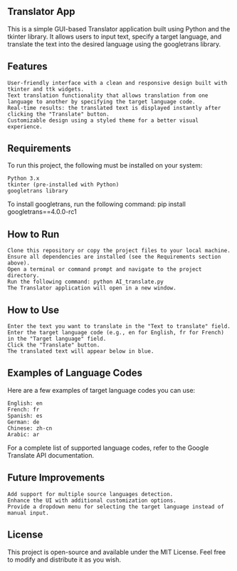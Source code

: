 ## Translator App

This is a simple GUI-based Translator application built using Python and the tkinter library. It allows users to input text, specify a target language, and translate the text into the desired language using the googletrans library.

## Features

    User-friendly interface with a clean and responsive design built with tkinter and ttk widgets.
    Text translation functionality that allows translation from one language to another by specifying the target language code.
    Real-time results: the translated text is displayed instantly after clicking the "Translate" button.
    Customizable design using a styled theme for a better visual experience.

## Requirements

To run this project, the following must be installed on your system:

    Python 3.x
    tkinter (pre-installed with Python)
    googletrans library

To install googletrans, run the following command: pip install googletrans==4.0.0-rc1


## How to Run

    Clone this repository or copy the project files to your local machine.
    Ensure all dependencies are installed (see the Requirements section above).
    Open a terminal or command prompt and navigate to the project directory.
    Run the following command: python AI_translate.py
    The Translator application will open in a new window.


## How to Use

    Enter the text you want to translate in the "Text to translate" field.
    Enter the target language code (e.g., en for English, fr for French) in the "Target language" field.
    Click the "Translate" button.
    The translated text will appear below in blue.


## Examples of Language Codes

Here are a few examples of target language codes you can use:

    English: en
    French: fr
    Spanish: es
    German: de
    Chinese: zh-cn
    Arabic: ar

For a complete list of supported language codes, refer to the Google Translate API documentation.


## Future Improvements

    Add support for multiple source languages detection.
    Enhance the UI with additional customization options.
    Provide a dropdown menu for selecting the target language instead of manual input.

## License

This project is open-source and available under the MIT License. Feel free to modify and distribute it as you wish.
